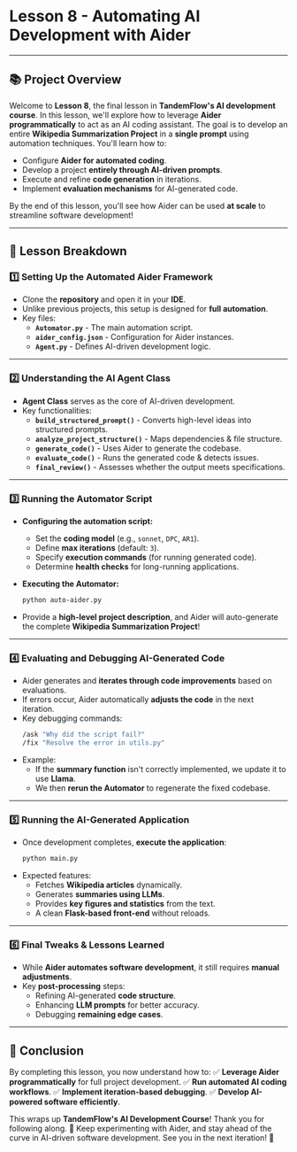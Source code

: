 # Lesson 8 - Automating AI Development with Aider

---

## 📚 Project Overview
Welcome to **Lesson 8**, the final lesson in **TandemFlow's AI development course**. In this lesson, we'll explore how to leverage **Aider programmatically** to act as an AI coding assistant. The goal is to develop an entire **Wikipedia Summarization Project** in a **single prompt** using automation techniques. You'll learn how to:

- Configure **Aider for automated coding**.
- Develop a project **entirely through AI-driven prompts**.
- Execute and refine **code generation** in iterations.
- Implement **evaluation mechanisms** for AI-generated code.

By the end of this lesson, you'll see how Aider can be used **at scale** to streamline software development!

---

## 📌 Lesson Breakdown

### **1️⃣ Setting Up the Automated Aider Framework**
- Clone the **repository** and open it in your **IDE**.
- Unlike previous projects, this setup is designed for **full automation**.
- Key files:
  - **`Automator.py`** - The main automation script.
  - **`aider_config.json`** - Configuration for Aider instances.
  - **`Agent.py`** - Defines AI-driven development logic.

---

### **2️⃣ Understanding the AI Agent Class**
- **Agent Class** serves as the core of AI-driven development.
- Key functionalities:
  - **`build_structured_prompt()`** - Converts high-level ideas into structured prompts.
  - **`analyze_project_structure()`** - Maps dependencies & file structure.
  - **`generate_code()`** - Uses Aider to generate the codebase.
  - **`evaluate_code()`** - Runs the generated code & detects issues.
  - **`final_review()`** - Assesses whether the output meets specifications.

---

### **3️⃣ Running the Automator Script**
- **Configuring the automation script:**
  - Set the **coding model** (e.g., `sonnet`, `DPC`, `AR1`).
  - Define **max iterations** (default: `3`).
  - Specify **execution commands** (for running generated code).
  - Determine **health checks** for long-running applications.

- **Executing the Automator:**
  ```sh
  python auto-aider.py
  ```
- Provide a **high-level project description**, and Aider will auto-generate the complete **Wikipedia Summarization Project**!

---

### **4️⃣ Evaluating and Debugging AI-Generated Code**
- Aider generates and **iterates through code improvements** based on evaluations.
- If errors occur, Aider automatically **adjusts the code** in the next iteration.
- Key debugging commands:
  ```sh
  /ask "Why did the script fail?"
  /fix "Resolve the error in utils.py"
  ```
- Example:
  - If the **summary function** isn't correctly implemented, we update it to use **Llama**.
  - We then **rerun the Automator** to regenerate the fixed codebase.

---

### **5️⃣ Running the AI-Generated Application**
- Once development completes, **execute the application**:
  ```sh
  python main.py
  ```
- Expected features:
  - Fetches **Wikipedia articles** dynamically.
  - Generates **summaries using LLMs**.
  - Provides **key figures and statistics** from the text.
  - A clean **Flask-based front-end** without reloads.

---

### **6️⃣ Final Tweaks & Lessons Learned**
- While **Aider automates software development**, it still requires **manual adjustments**.
- Key **post-processing** steps:
  - Refining AI-generated **code structure**.
  - Enhancing **LLM prompts** for better accuracy.
  - Debugging **remaining edge cases**.

---

## 🚀 Conclusion
By completing this lesson, you now understand how to:
✅ **Leverage Aider programmatically** for full project development.
✅ **Run automated AI coding workflows**.
✅ **Implement iteration-based debugging**.
✅ **Develop AI-powered software efficiently**.

This wraps up **TandemFlow's AI Development Course**! Thank you for following along. 🚀 Keep experimenting with Aider, and stay ahead of the curve in AI-driven software development. See you in the next iteration! 🎯
